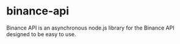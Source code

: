 # binance-api
Binance API is an asynchronous node.js library for the Binance API designed to be easy to use. 
